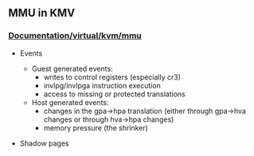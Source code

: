 ## MMU in KMV

### [Documentation/virtual/kvm/mmu](https://www.kernel.org/doc/Documentation/virtual/kvm/mmu.txt)
- Events
  - Guest generated events:
    - writes to control registers (especially cr3)
    - invlpg/invlpga instruction execution
    - access to missing or protected translations
  - Host generated events:
    - changes in the gpa->hpa translation (either through gpa->hva changes or
      through hva->hpa changes)
    - memory pressure (the shrinker)

- Shadow pages
    
